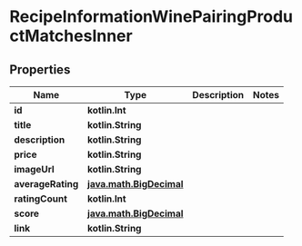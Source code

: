 
# RecipeInformationWinePairingProductMatchesInner

## Properties
| Name | Type | Description | Notes |
| ------------ | ------------- | ------------- | ------------- |
| **id** | **kotlin.Int** |  |  |
| **title** | **kotlin.String** |  |  |
| **description** | **kotlin.String** |  |  |
| **price** | **kotlin.String** |  |  |
| **imageUrl** | **kotlin.String** |  |  |
| **averageRating** | [**java.math.BigDecimal**](java.math.BigDecimal.md) |  |  |
| **ratingCount** | **kotlin.Int** |  |  |
| **score** | [**java.math.BigDecimal**](java.math.BigDecimal.md) |  |  |
| **link** | **kotlin.String** |  |  |



